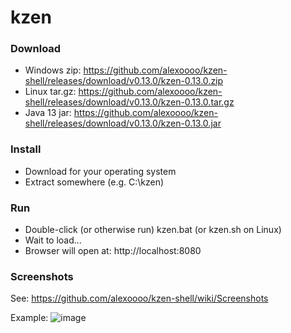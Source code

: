 # kzen

### Download
- Windows zip: https://github.com/alexoooo/kzen-shell/releases/download/v0.13.0/kzen-0.13.0.zip
- Linux tar.gz: https://github.com/alexoooo/kzen-shell/releases/download/v0.13.0/kzen-0.13.0.tar.gz
- Java 13 jar: https://github.com/alexoooo/kzen-shell/releases/download/v0.13.0/kzen-0.13.0.jar

### Install
- Download for your operating system
- Extract somewhere (e.g. C:\kzen)

### Run
- Double-click (or otherwise run) kzen.bat (or kzen.sh on Linux)
- Wait to load...
- Browser will open at: http://localhost:8080

### Screenshots
See: https://github.com/alexoooo/kzen-shell/wiki/Screenshots

Example:
![image](https://user-images.githubusercontent.com/4985552/63812482-89272780-c8f8-11e9-8f5d-5bd4c641186d.png)
